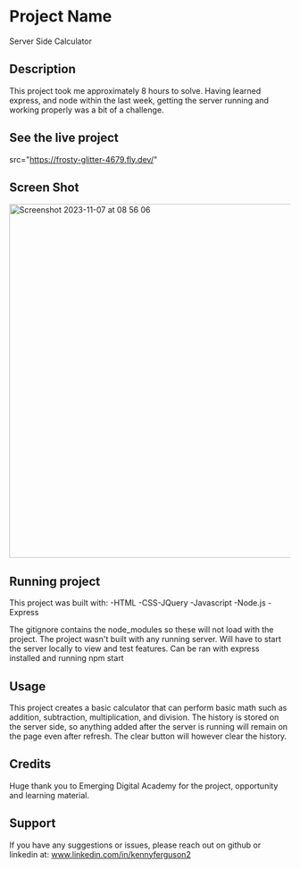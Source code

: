 # Project Name

Server Side Calculator

## Description

This project took me approximately 8 hours to solve. Having learned express, and node within the last week, getting the server running and working properly was a bit of a challenge.

## See the live project

src="https://frosty-glitter-4679.fly.dev/"

## Screen Shot

<img width="634" alt="Screenshot 2023-11-07 at 08 56 06" src="https://github.com/Kennyfergy/Jquery-server-side-calculator/assets/121765690/fef71f95-1d33-4bd1-bdd0-8a44cbe3bdc1">

## Running project

This project was built with:
-HTML
-CSS-JQuery
-Javascript
-Node.js
-Express

The gitignore contains the node_modules so these will not load with the project.
The project wasn't built with any running server.
Will have to start the server locally to view and test features.
Can be ran with express installed and running npm start

## Usage

This project creates a basic calculator that can perform basic math such as addition, subtraction, multiplication, and division.
The history is stored on the server side, so anything added after the server is running will remain on the page even after refresh.
The clear button will however clear the history.

## Credits

Huge thank you to Emerging Digital Academy for the project, opportunity and learning material.

## Support

If you have any suggestions or issues, please reach out on github or linkedin at: www.linkedin.com/in/kennyferguson2
